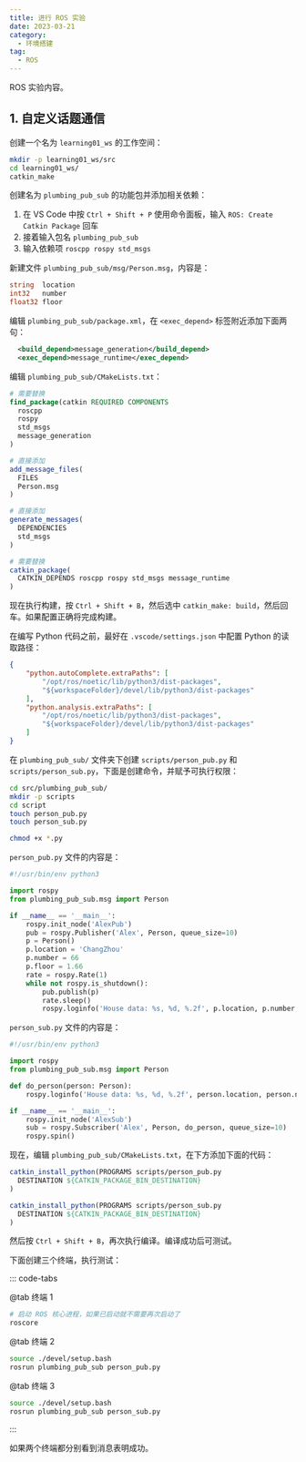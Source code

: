 ```yaml
---
title: 进行 ROS 实验
date: 2023-03-21
category:
  - 环境搭建
tag:
  - ROS
---
```


ROS 实验内容。

<!-- more -->

## 1. 自定义话题通信

创建一个名为 `learning01_ws` 的工作空间：

```bash
mkdir -p learning01_ws/src
cd learning01_ws/
catkin_make
```

创建名为 `plumbing_pub_sub` 的功能包并添加相关依赖：
1. 在 VS Code 中按 `Ctrl + Shift + P` 使用命令面板，输入 `ROS: Create Catkin Package` 回车
2. 接着输入包名 `plumbing_pub_sub`
3. 输入依赖项 `roscpp rospy std_msgs`

新建文件 `plumbing_pub_sub/msg/Person.msg`，内容是：

```go
string  location
int32   number
float32 floor
```

编辑 `plumbing_pub_sub/package.xml`，在 `<exec_depend>` 标签附近添加下面两句：

```xml
  <build_depend>message_generation</build_depend>
  <exec_depend>message_runtime</exec_depend>
```

编辑 `plumbing_pub_sub/CMakeLists.txt`：

```cmake
# 需要替换
find_package(catkin REQUIRED COMPONENTS
  roscpp
  rospy
  std_msgs
  message_generation
)

# 直接添加
add_message_files(
  FILES
  Person.msg
)

# 直接添加
generate_messages(
  DEPENDENCIES
  std_msgs
)

# 需要替换
catkin_package(
  CATKIN_DEPENDS roscpp rospy std_msgs message_runtime
)
```

现在执行构建，按 `Ctrl + Shift + B`，然后选中 `catkin_make: build`，然后回车。如果配置正确将完成构建。

在编写 Python 代码之前，最好在 `.vscode/settings.json` 中配置 Python 的读取路径：

```json
{
    "python.autoComplete.extraPaths": [
        "/opt/ros/noetic/lib/python3/dist-packages",
        "${workspaceFolder}/devel/lib/python3/dist-packages"
    ],
    "python.analysis.extraPaths": [
        "/opt/ros/noetic/lib/python3/dist-packages",
        "${workspaceFolder}/devel/lib/python3/dist-packages"
    ]
}
```

在 `plumbing_pub_sub/` 文件夹下创建 `scripts/person_pub.py` 和 `scripts/person_sub.py`，下面是创建命令，并赋予可执行权限：

```bash
cd src/plumbing_pub_sub/
mkdir -p scripts
cd script
touch person_pub.py
touch person_sub.py

chmod +x *.py
```

`person_pub.py` 文件的内容是：

```python
#!/usr/bin/env python3

import rospy
from plumbing_pub_sub.msg import Person

if __name__ == '__main__':
    rospy.init_node('AlexPub')
    pub = rospy.Publisher('Alex', Person, queue_size=10)
    p = Person()
    p.location = 'ChangZhou'
    p.number = 66
    p.floor = 1.66
    rate = rospy.Rate(1)
    while not rospy.is_shutdown():
        pub.publish(p)
        rate.sleep()
        rospy.loginfo('House data: %s, %d, %.2f', p.location, p.number, p.floor)
```

`person_sub.py` 文件的内容是：

```python
#!/usr/bin/env python3

import rospy
from plumbing_pub_sub.msg import Person

def do_person(person: Person):
    rospy.loginfo('House data: %s, %d, %.2f', person.location, person.number, person.floor)

if __name__ == '__main__':
    rospy.init_node('AlexSub')
    sub = rospy.Subscriber('Alex', Person, do_person, queue_size=10)
    rospy.spin()
```

现在，编辑 `plumbing_pub_sub/CMakeLists.txt`，在下方添加下面的代码：

```cmake
catkin_install_python(PROGRAMS scripts/person_pub.py
  DESTINATION ${CATKIN_PACKAGE_BIN_DESTINATION}
)

catkin_install_python(PROGRAMS scripts/person_sub.py
  DESTINATION ${CATKIN_PACKAGE_BIN_DESTINATION}
)
```

然后按 `Ctrl + Shift + B`，再次执行编译。编译成功后可测试。

下面创建三个终端，执行测试：

::: code-tabs

@tab 终端 1

```bash
# 启动 ROS 核心进程，如果已启动就不需要再次启动了
roscore
```

@tab 终端 2

```bash
source ./devel/setup.bash
rosrun plumbing_pub_sub person_pub.py
```

@tab 终端 3

```bash
source ./devel/setup.bash
rosrun plumbing_pub_sub person_sub.py
```

:::

如果两个终端都分别看到消息表明成功。
